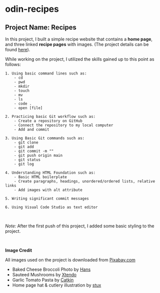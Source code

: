 # odin-recipes

## Project Name: Recipes 

In this project, I built a simple recipe website that contains a **home page**, and three linked **recipe pages** with images. 
(The project details can be found [here](https://www.theodinproject.com/lessons/foundations-recipes)). 


While working on the project, I utilized the skills gained up to this point as follows:

    1. Using basic command lines such as: 
        - cd
        - pwd
        - mkdir
        - touch
        - mv
        - ls
        - code . 
        - open [file]

    2. Practicing basic Git workflow such as: 
        - Create a repository on GitHub 
        - Connect the repository to my local computer
        - Add and commit 

    3. Using Basic Git commands such as:
        - git clone
        - git add
        - git commit -m ""
        - git push origin main 
        - git status
        - git log

    4. Understanding HTML Foundation such as:
        - Basic HTML boilerplate 
        - Create paragraphs, headings, unordered/ordered lists, relative links
        - Add images with alt attribute

    5. Writing significant commit messages
        
    6. Using Visual Code Studio as text editor


<br>

_Note:_
After the first push of this project, I added some basic styling to the project. 

<br>


**Image Credit**

All images used on the project is downloaded from [Pixabay.com](https://pixabay.com/)

* Baked Cheese Broccoli Photo by [Hans](https://pixabay.com/users/hans-2/)
* Sauteed Mushrooms by [Xtendo](https://pixabay.com/users/xtendo-1194315/)
* Garlic Tomato Pasta by [Catkin](https://pixabay.com/users/catkin-127770/)
* Home page hat & cutlery illustration by [stux](https://pixabay.com/users/stux-12364/)



